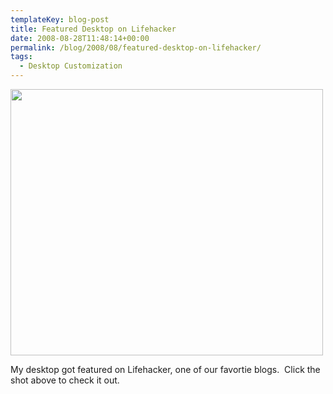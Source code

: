 ```yaml
---
templateKey: blog-post
title: Featured Desktop on Lifehacker
date: 2008-08-28T11:48:14+00:00
permalink: /blog/2008/08/featured-desktop-on-lifehacker/
tags:
  - Desktop Customization
---
```

[<img class="aligncenter size-full wp-image-22" title="screenthumb" src="/img/2008/08/screenthumb.jpg" alt="" width="500" height="426" />](http://lifehacker.com/400626/the-context+configured-desktop)

My desktop got featured on Lifehacker, one of our favortie blogs.  Click the shot above to check it out.